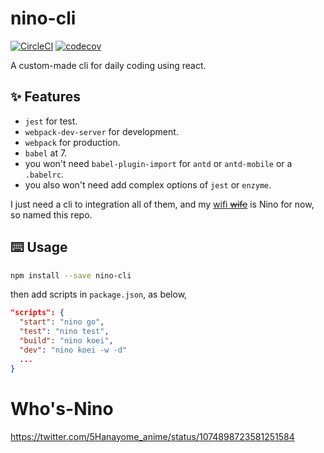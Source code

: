 # nino-cli

[![CircleCI](https://img.shields.io/circleci/project/github/orzyyyy/nino-cli/master.svg)](https://circleci.com/gh/orzyyyy/nino-cli)
[![codecov](https://codecov.io/gh/orzyyyy/nino-cli/branch/master/graph/badge.svg)](https://codecov.io/gh/orzyyyy/nino-cli)

A custom-made cli for daily coding using react.

## ✨ Features

- `jest` for test.
- `webpack-dev-server` for development.
- `webpack` for production.
- `babel` at 7.
- you won't need `babel-plugin-import` for `antd` or `antd-mobile` or a `.babelrc`.
- you also won't need add complex options of `jest` or `enzyme`.

I just need a cli to integration all of them, and my [wifi ~~wife~~](#Who's-Nino) is Nino for now, so named this repo.

## ⌨️ Usage

```bash
npm install --save nino-cli
```

then add scripts in `package.json`, as below,

```json
"scripts": {
  "start": "nino go",
  "test": "nino test",
  "build": "nino koei",
  "dev": "nino koei -w -d"
  ...
}
```

# Who's-Nino

https://twitter.com/5Hanayome_anime/status/1074898723581251584
